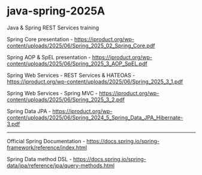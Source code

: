 # java-spring-2025A
Java &amp; Spring REST Services training

Spring Core presentation - https://iproduct.org/wp-content/uploads/2025/06/Spring_2025_02_Spring_Core.pdf

Spring AOP & SpEL presentation - https://iproduct.org/wp-content/uploads/2025/06/Spring_2025_3_AOP_SpEL.pdf

Spring Web Services - REST Services & HATEOAS - https://iproduct.org/wp-content/uploads/2025/06/Spring_2025_3_1.pdf

Spring Web Services - Spring MVC - https://iproduct.org/wp-content/uploads/2025/06/Spring_2025_3_2.pdf

Spring Data JPA - https://iproduct.org/wp-content/uploads/2025/06/Spring_2024_5_Spring_Data_JPA_Hibernate-3.pdf


-----
Official Spring Documentation - https://docs.spring.io/spring-framework/reference/index.html

Spring Data method DSL - https://docs.spring.io/spring-data/jpa/reference/jpa/query-methods.html